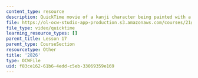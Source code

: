 ```yaml
---
content_type: resource
description: QuickTime movie of a kanji character being painted with a brush.
file: https://ol-ocw-studio-app-production.s3.amazonaws.com/courses/21g-504-japanese-iv-spring-2009/f83ce16261b64eddc5eb33069359e169_2826.mov
file_type: video/quicktime
learning_resource_types: []
parent_title: Lesson 17
parent_type: CourseSection
resourcetype: Other
title: '2826'
type: OCWFile
uid: f83ce162-61b6-4edd-c5eb-33069359e169
---
```

